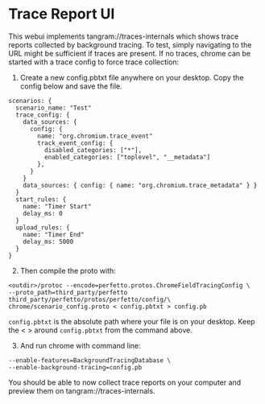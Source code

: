 # Trace Report UI

This webui implements tangram://traces-internals which shows trace reports
collected by background tracing. To test, simply navigating to the URL might be
sufficient if traces are present. If no traces, chrome can be started with a
trace config to force trace collection:

1. Create a new config.pbtxt file anywhere on your desktop.
Copy the config below and save the file.
```
scenarios: {
  scenario_name: "Test"
  trace_config: {
    data_sources: {
      config: {
        name: "org.chromium.trace_event"
        track_event_config: {
          disabled_categories: ["*"],
          enabled_categories: ["toplevel", "__metadata"]
        },
      }
    }
    data_sources: { config: { name: "org.chromium.trace_metadata" } }
  }
  start_rules: {
    name: "Timer Start"
    delay_ms: 0
  }
  upload_rules: {
    name: "Timer End"
    delay_ms: 5000
  }
}
```

2. Then compile the proto with:
```
<outdir>/protoc --encode=perfetto.protos.ChromeFieldTracingConfig \
--proto_path=third_party/perfetto third_party/perfetto/protos/perfetto/config/\
chrome/scenario_config.proto < config.pbtxt > config.pb
```
`config.pbtxt` is the absolute path where your file is on your desktop.
Keep the < > around `config.pbtxt` from the command above.

3. And run chrome with command line:
```
--enable-features=BackgroundTracingDatabase \
--enable-background-tracing=config.pb
```

You should be able to now collect trace reports on your computer and preview
them on tangram://traces-internals.